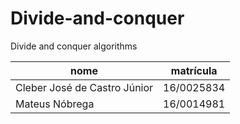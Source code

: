 # Divide-and-conquer
  Divide and conquer algorithms 

nome | matrícula
-----|----------
Cleber José de Castro Júnior | 16/0025834
Mateus Nóbrega | 16/0014981

